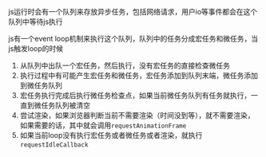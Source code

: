 js运行时会有一个队列来存放异步任务，包括网络请求，用户io等事件都会在这个队列中等待js执行

js有一个event loop机制来执行这个队列，队列中的任务分成宏任务和微任务，当js触发loop的时候
1. 从队列中出队一个宏任务，然后执行，没有宏任务的直接检查微任务
2. 执行过程中有可能产生宏任务和微任务，宏任务添加到队列末端，微任务添加到微任务队列
3. 宏任务执行完成后执行微任务检查点，如果当前微任务队列有任务就执行，一直到微任务队列被清空
4. 尝试渲染，如果浏览器判断当前不需要渲染（时间没到等），就不需要渲染，如果需要的话，其中就会调用`requestAnimationFrame`
5. 如果当前loop没有执行宏任务或者微任务或者渲染，就执行`requestIdleCallback`
